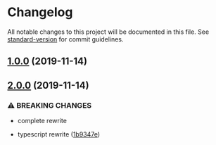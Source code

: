 # Changelog

All notable changes to this project will be documented in this file. See [standard-version](https://github.com/conventional-changelog/standard-version) for commit guidelines.

## [1.0.0](https://github.com/sh0ji/focus-rover/compare/v2.0.0...v1.0.0) (2019-11-14)

## [2.0.0](https://github.com/sh0ji/focus-rover/compare/v1.0.0-rc.1...v2.0.0) (2019-11-14)


### ⚠ BREAKING CHANGES

* complete rewrite

* typescript rewrite ([1b9347e](https://github.com/sh0ji/focus-rover/commit/1b9347e07bf862af2c2aaf3d88b201163837e26c))
